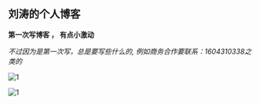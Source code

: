 ## 刘涛的个人博客

**第一次写博客 ， 有点小激动**

*不过因为是第一次写，总是要写些什么的,
例如商务合作要联系：1604310338之类的*

![1](https://i0.hdslb.com/bfs/vc/18be18ad6d414ac5b85a6b54f4e7612ed9324f5d.jpg)



![1](https://timgsa.baidu.com/timg?image&quality=80&size=b9999_10000&sec=1573033420&di=97823cfeec12e61dcaadb61438258e9f&imgtype=jpg&er=1&src=http%3A%2F%2Fb-ssl.duitang.com%2Fuploads%2Fitem%2F201702%2F20%2F20170220113512_yinaE.jpeg)

